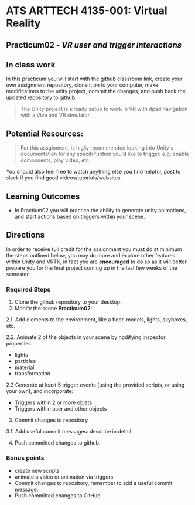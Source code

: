# ATS ARTTECH 4135-001: Virtual Reality
## Practicum02 - *VR user and trigger interactions* 
## In class work

In this practicum you will start with the github classroom link, create your own assignment repository, clone it on to your computer, make modifications to the unity project, commit the changes, and push back the updated repository to github.

> The Unity project is already setup to work in VR with dpad navigation with a Vive and VR simulator. 

## Potential Resources:
> For this assginment, is higliy recommended looking into Unity's documentation for any specifi funtion you'd like to trigger. e.g. enable components, play video, etc.

You should also feel free to watch anything else you find helpful, post to slack if you find good videos/tutorials/websites.

## Learning Outcomes
- In Practium02 you will practice the ability to generate unity animations, and start actions based on triggers within your scene.

## Directions
In order to receive full credit for the assignment you must do at minimum the steps outlined below, you may do more and explore other features within Unity and VRTK, in fact you are **encouraged** to do so as it will better prepare you for the final project coming up in the last few weeks of the semester.

### Required Steps
1. Clone the github repository to your desktop.
2. Modify the scene **Practicum02**:

2.1. Add elements to the environment, like a floor, models, lights, skyboxes, etc.

2.2. Animate 2 of the objects in your scene by nodifying inspector properties
- lights
- particles
- material
- transformation

2.3 Generate at least 5 trigger events (using the provided scripts, or using your own), and incorporate:
- Triggers within 2 or more objets
- Triggers within user and other objects

3. Commit changes to repository

3.1. Add useful commit messages: describe in detail

4. Push committed changes to github.


### Bonus points
* create new scripts
* animate a video or animation via triggers
* Commit changes to repository, remember to add a useful commit message.
* Push committed changes to GitHub.
